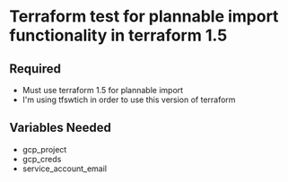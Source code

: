 # Terraform test for plannable import functionality in terraform 1.5

## Required
- Must use terraform 1.5 for plannable import
- I'm using tfswtich in order to use this version of terraform

## Variables Needed
* gcp_project
* gcp_creds
* service_account_email